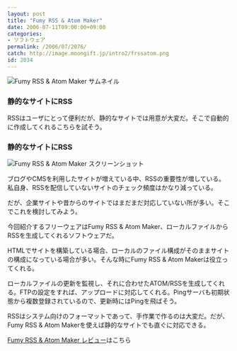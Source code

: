 ```yaml
---
layout: post
title: "Fumy RSS & Atom Maker"
date: 2006-07-11T09:00:00+09:00
categories:
- ソフトウェア
permalink: /2006/07/2076/
catch: http://image.moongift.jp/intro2/frssatom.png
id: 2034
---
```

 ![Fumy RSS & Atom Maker サムネイル](http://image.moongift.jp/intro2/frssatom.t.png "Fumy RSS & Atom Maker サムネイル")
  

### 静的なサイトにRSS
  
RSSはユーザにとって便利だが、静的なサイトでは用意が大変だ。そこで自動的に作成してくれるこちらを試そう。  
<!--more-->  

### 静的なサイトにRSS
  

![Fumy RSS & Atom Maker スクリーンショット](http://image.moongift.jp/intro2/frssatom.png "Fumy RSS & Atom Maker スクリーンショット")

  

ブログやCMSを利用したサイトが増えている中、RSSの重要性が増している。私自身、RSSを配信していないサイトのチェック頻度はかなり減っている。

  

だが、企業サイトや昔からのサイトではまだまだ対応していない所が多い。そこでこれを検討してみよう。

  

今回紹介するフリーウェアはFumy RSS & Atom Maker、ローカルファイルからRSSを生成してくれるソフトウェアだ。

  

HTMLでサイトを構築している場合、ローカルのファイル構成がそのままサイトの構成になっている場合が多い。そんな時にFumy RSS & Atom Makerは役立ってくれる。

  

ローカルファイルの更新を監視し、それに合わせたATOM/RSSを生成してくれる。FTPの設定をすれば、アップロードに対応してくれる。Pingサーバも初期状態から複数登録されているので、更新時にはPingを飛ばそう。

  

RSSはシステム向けのフォーマットであって、手作業で作るのは大変だ。だが、Fumy RSS & Atom Makerを使えば静的なサイトでも直ぐに対応できる。

  

[Fumy RSS & Atom Maker レビュー](http://fw.moongift.jp/review/i-2077.html)はこちら

